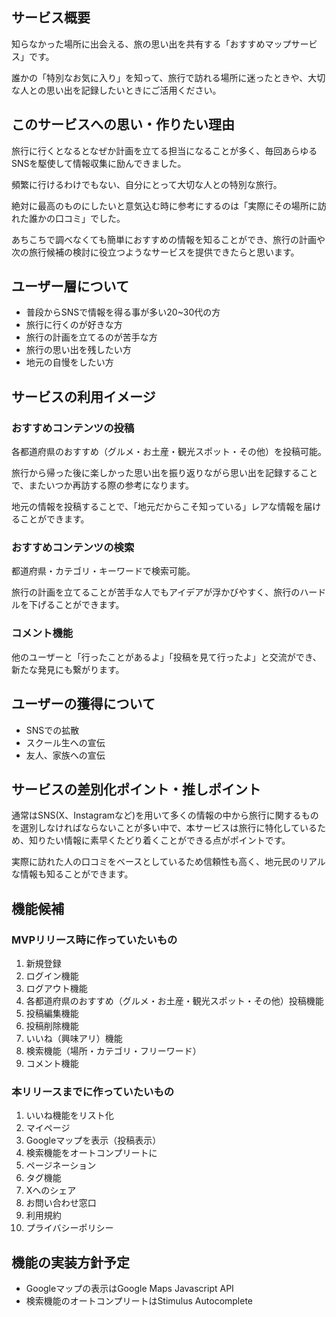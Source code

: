 ## サービス概要

知らなかった場所に出会える、旅の思い出を共有する「おすすめマップサービス」です。

誰かの「特別なお気に入り」を知って、旅行で訪れる場所に迷ったときや、大切な人との思い出を記録したいときにご活用ください。

## このサービスへの思い・作りたい理由

旅行に行くとなるとなぜか計画を立てる担当になることが多く、毎回あらゆるSNSを駆使して情報収集に励んできました。

頻繁に行けるわけでもない、自分にとって大切な人との特別な旅行。

絶対に最高のものにしたいと意気込む時に参考にするのは「実際にその場所に訪れた誰かの口コミ」でした。

あちこちで調べなくても簡単におすすめの情報を知ることができ、旅行の計画や次の旅行候補の検討に役立つようなサービスを提供できたらと思います。

## ユーザー層について

- 普段からSNSで情報を得る事が多い20~30代の方
- 旅行に行くのが好きな方
- 旅行の計画を立てるのが苦手な方
- 旅行の思い出を残したい方
- 地元の自慢をしたい方

## サービスの利用イメージ

### おすすめコンテンツの投稿

各都道府県のおすすめ（グルメ・お土産・観光スポット・その他）を投稿可能。

旅行から帰った後に楽しかった思い出を振り返りながら思い出を記録することで、またいつか再訪する際の参考になります。

地元の情報を投稿することで、「地元だからこそ知っている」レアな情報を届けることができます。

### おすすめコンテンツの検索

都道府県・カテゴリ・キーワードで検索可能。

旅行の計画を立てることが苦手な人でもアイデアが浮かびやすく、旅行のハードルを下げることができます。

### コメント機能

他のユーザーと「行ったことがあるよ」「投稿を見て行ったよ」と交流ができ、新たな発見にも繋がります。

## ユーザーの獲得について

- SNSでの拡散
- スクール生への宣伝
- 友人、家族への宣伝

## サービスの差別化ポイント・推しポイント

通常はSNS(X、Instagramなど)を用いて多くの情報の中から旅行に関するものを選別しなければならないことが多い中で、本サービスは旅行に特化しているため、知りたい情報に素早くたどり着くことができる点がポイントです。

実際に訪れた人の口コミをベースとしているため信頼性も高く、地元民のリアルな情報も知ることができます。

## 機能候補

### MVPリリース時に作っていたいもの

1. 新規登録
2. ログイン機能
3. ログアウト機能
4. 各都道府県のおすすめ（グルメ・お土産・観光スポット・その他）投稿機能
5. 投稿編集機能
6. 投稿削除機能
7. いいね（興味アリ）機能
8. 検索機能（場所・カテゴリ・フリーワード）
9. コメント機能

### 本リリースまでに作っていたいもの

1. いいね機能をリスト化
2. マイページ
3. Googleマップを表示（投稿表示）
4. 検索機能をオートコンプリートに
5. ページネーション
6. タグ機能
7. Xへのシェア
8. お問い合わせ窓口
9. 利用規約
10. プライバシーポリシー

## 機能の実装方針予定

- Googleマップの表示はGoogle Maps Javascript API
- 検索機能のオートコンプリートはStimulus Autocomplete
